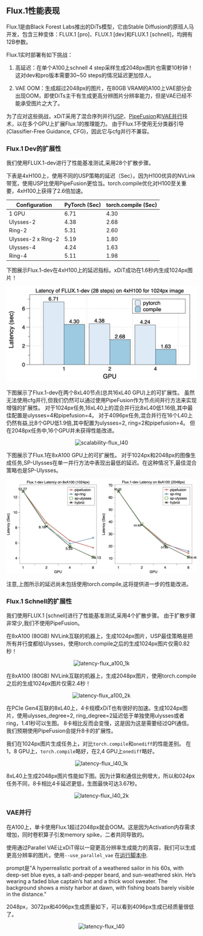 ## Flux.1性能表现

Flux.1是由Black Forest Labs推出的DiTs模型，它由Stable Diffusion的原班人马开发，包含三种变体：FLUX.1 [pro]、FLUX.1 [dev]和FLUX.1 [schnell]，均拥有12B参数。

Flux.1实时部署有如下挑战：

1. 高延迟：在单个A100上schnell 4 step采样生成2048px图片也需要10秒钟！这对dev和pro版本需要30~50 steps的情况延迟更加惊人。

2. VAE OOM：生成超过2048px的图片，在80GB VRAM的A100上VAE部分会出现OOM，即使DiTs主干有生成更高分辨图片分辨率能力，但是VAE已经不能承受图片之大了。


为了应对这些挑战，xDiT采用了混合序列并行[USP](https://arxiv.org/abs/2405.07719)、[PipeFusion](https://arxiv.org/abs/2405.14430)和[VAE并行](https://github.com/xdit-project/DistVAE)技术，以在多个GPU上扩展Flux.1的推理能力。
由于Flux.1不使用无分类器引导(Classifier-Free Guidance, CFG)，因此它与cfg并行不兼容。

### Flux.1 Dev的扩展性

我们使用FLUX.1-dev进行了性能基准测试,采用28个扩散步骤。

下表是4xH100上，使用不同的USP策略的延迟（Sec）。因为H100优异的NVLink带宽，使用USP比使用PipeFusion更恰当。torch.compile优化对H100至关重要，4xH100上获得了2.6倍加速。

<div align="center">

| Configuration | PyTorch (Sec) | torch.compile (Sec) |
|--------------|---------|---------|
| 1 GPU | 6.71 | 4.30 |
| Ulysses-2 | 4.38 | 2.68 |
| Ring-2 | 5.31 | 2.60 |
| Ulysses-2 x Ring-2 | 5.19 | 1.80 |
| Ulysses-4 | 4.24 | 1.63 |
| Ring-4 | 5.11 | 1.98 |

</div>

下图展示Flux.1-dev在4xH100上的延迟指标。xDiT成功在1.6秒内生成1024px图片！

<div align="center">
    <img src="https://raw.githubusercontent.com/xdit-project/xdit_assets/main/performance/flux/Flux-1K-H100.png" 
    alt="scalability-flux_h100">
</div>


下图展示了Flux.1-dev在两个8xL40节点(总共16xL40 GPU)上的可扩展性。
虽然无法使用cfg并行,但我们仍然可以通过使用PipeFusion作为节点间并行方法来实现增强的扩展性。
对于1024px任务,16xL40上的混合并行比8xL40低1.16倍,其中最佳配置是ulysses=4和pipefusion=4。
对于4096px任务,混合并行在16个L40上仍然有益,比8个GPU低1.9倍,其中配置为ulysses=2, ring=2和pipefusion=4。
但在2048px任务中,16个GPU并未获得性能改进。

<div align="center">
    <img src="https://raw.githubusercontent.com/xdit-project/xdit_assets/main/performance/scalability/Flux-16L40-crop.png" 
    alt="scalability-flux_l40">
</div>

下图展示了Flux.1在8xA100 GPU上的可扩展性。
对于1024px和2048px的图像生成任务,SP-Ulysses在单一并行方法中表现出最低的延迟。在这种情况下,最佳混合策略也是SP-Ulysses。

<div align="center">
    <img src="https://raw.githubusercontent.com/xdit-project/xdit_assets/main/performance/scalability/Flux-A100-crop.png" 
    alt="scalability-flux_l40">
</div>

注意,上图所示的延迟尚未包括使用torch.compile,这将提供进一步的性能改进。

### Flux.1 Schnell的扩展性
我们使用FLUX.1 [schnell]进行了性能基准测试,采用4个扩散步骤。
由于扩散步骤非常少,我们不使用PipeFusion。

在8xA100 (80GB) NVLink互联的机器上，生成1024px图片，USP最佳策略是把所有并行度都给Ulysses，使用torch.compile之后的生成1024px图片仅需0.82秒！

<div align="center">
    <img src="https://raw.githubusercontent.com/xdit-project/xdit_assets/main/performance/flux/Flux-1K-A100.png" 
    alt="latency-flux_a100_1k">
</div>


在8xA100 (80GB) NVLink互联的机器上，生成2048px图片，使用torch.compile之后的生成1024px图片仅需2.4秒！

<div align="center">
    <img src="https://raw.githubusercontent.com/xdit-project/xdit_assets/main/performance/flux/Flux-2K-A100.png" 
    alt="latency-flux_a100_2k">
</div>

在PCIe Gen4互联的8xL40上，4卡规模xDiT也有很好的加速。生成1024px图片，使用ulysses_degree=2, ring_degree=2延迟低于单独使用ulysses或者ring，1.41秒可以生图。
8卡相比反而会变慢，这是因为这是需要经过QPI通信。我们预期使用PipeFusion会提升8卡的扩展性。

我们在1024px图片生成任务上，对比`torch.compile`和`onediff`的性能差别。
在1，8 GPU上，`torch.compile`略好，在2,4 GPU上`onediff`略好。

<div align="center">
    <img src="https://raw.githubusercontent.com/xdit-project/xdit_assets/main/performance/flux/Flux-1k-L40.png" 
    alt="latency-flux_l40_1k">
</div>


8xL40上生成2048px图片性能如下图。因为计算和通信比例增大，所以和024px任务不同，8卡相比4卡延迟更低，生图最快可达3.67秒。

<div align="center">
    <img src="https://raw.githubusercontent.com/xdit-project/xdit_assets/main/performance/flux/Flux-2k-L40.png" 
    alt="latency-flux_l40_2k">
</div>

### VAE并行

在A100上，单卡使用Flux.1超过2048px就会OOM。这是因为Activation内存需求增加，同时卷积算子引发memory spike，二者共同导致的。

使用通过Parallel VAE让xDiT得以一窥更高分辨率生成能力的真容，我们可以生成更高分辨率的图片。使用`--use_parallel_vae` 在[运行脚本中](../../examples/run.sh).

prompt是"A hyperrealistic portrait of a weathered sailor in his 60s, with deep-set blue eyes, a salt-and-pepper beard, and sun-weathered skin. He’s wearing a faded blue captain’s hat and a thick wool sweater. The background shows a misty harbor at dawn, with fishing boats barely visible in the distance."

2048px，3072px和4096px生成质量如下，可以看到4096px生成已经质量很低了。

<div align="center">
    <img src="https://raw.githubusercontent.com/xdit-project/xdit_assets/main/performance/flux/flux_image.png" 
    alt="latency-flux_l40">
</div>

